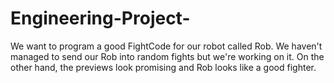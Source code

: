 Engineering-Project-
====================

We want to program a good FightCode for our robot called Rob. 
We haven't managed to send our Rob into random fights but we're working on it. 
On the other hand, the previews look promising and Rob looks like a good fighter. 
